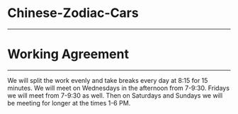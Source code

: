 # Chinese-Zodiac-Cars
---
# Working Agreement
---
We will split the work evenly and take breaks every day at 8:15 for 15 minutes. We will meet on Wednesdays in the afternoon from 7-9:30. Fridays we will meet from 7-9:30 as well. Then on Saturdays and Sundays we will be meeting for longer at the times 1-6 PM. 